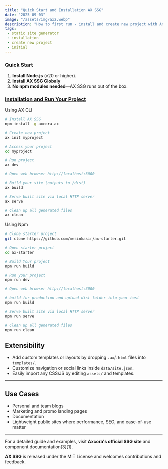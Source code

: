 ```yaml
---
title: "Quick Start and Installation AX SSG"
date: "2025-09-03"
image: "/assets/img/ax2.webp"
description: "How to first run - install and create new project with Axcora AX SSG"
tags: 
 - static site generator
 - installation
 - create new project
 - initial
---
```

### Quick Start

1. **Install Node.js** (v20 or higher).
2. **Install AX SSG Globaly**
3. **No npm modules needed**—AX SSG runs out of the box.

### [Installation and Run Your Project](/docs/installation.html)

Using AX CLI

```bash
# Install AX SSG
npm install -g axcora-ax

# Create new project
ax init myproject

# Access your project
cd myproject

# Run project
ax dev

# Open web browser http://localhost:3000

# Build your site (outputs to /dist)
ax build

# Serve built site via local HTTP server
ax serve

# Clean up all generated files
ax clean
```

Using Npm

```bash
# Clone starter project
git clone https://github.com/mesinkasir/ax-starter.git

# Open starter project
cd ax-starter

# Build Your project
npm run build

# Run your project
npm run dev

# Open web browser http://localhost:3000

# build for production and upload dist folder into your host
npm run build

# Serve built site via local HTTP server
npm run serve

# Clean up all generated files
npm run clean
```


## Extensibility

- Add custom templates or layouts by dropping `.ax`/`.html` files into `templates/`.
- Customize navigation or social links inside `data/site.json`.
- Easily import any CSS/JS by editing `assets/` and templates.

---

## Use Cases

- Personal and team blogs
- Marketing and promo landing pages
- Documentation
- Lightweight public sites where performance, SEO, and ease-of-use matter

---

For a detailed guide and examples, visit **Axcora's official SSG site** and component documentation[3][1].

**AX SSG** is released under the MIT License and welcomes contributions and feedback.